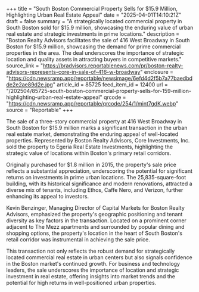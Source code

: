 +++
title = "South Boston Commercial Property Sells for $15.9 Million, Highlighting Urban Real Estate Appeal"
date = "2025-04-01T14:10:21Z"
draft = false
summary = "A strategically located commercial property in South Boston sold for $15.9 million, showcasing the enduring value of urban real estate and strategic investments in prime locations."
description = "Boston Realty Advisors facilitates the sale of 416 West Broadway in South Boston for $15.9 million, showcasing the demand for prime commercial properties in the area. The deal underscores the importance of strategic location and quality assets in attracting buyers in competitive markets."
source_link = "https://bradvisors.reportablenews.com/pr/boston-realty-advisors-represents-core-in-sale-of-416-w-broadway"
enclosure = "https://cdn.newsramp.app/reportable/newsimage/6efd4d2f5b7a77baedbdde2e2ae89d2e.jpg"
article_id = 85725
feed_item_id = 12400
url = "/202504/85725-south-boston-commercial-property-sells-for-159-million-highlighting-urban-real-estate-appeal"
qrcode = "https://cdn.newsramp.app/reportable/qrcode/254/1/mint7gdK.webp"
source = "Reportable"
+++

<p>The sale of a three-story commercial property at 416 West Broadway in South Boston for $15.9 million marks a significant transaction in the urban real estate market, demonstrating the enduring appeal of well-located properties. Represented by Boston Realty Advisors, Core Investments, Inc. sold the property to Egeria Real Estate Investments, highlighting the strategic value of locations within Boston's primary retail corridors.</p><p>Originally purchased for $1.8 million in 2015, the property's sale price reflects a substantial appreciation, underscoring the potential for significant returns on investments in prime urban locations. The 25,835-square-foot building, with its historical significance and modern renovations, attracted a diverse mix of tenants, including Ethos, Caffe Nero, and Verizon, further enhancing its appeal to investors.</p><p>Kevin Benzinger, Managing Director of Capital Markets for Boston Realty Advisors, emphasized the property's geographic positioning and tenant diversity as key factors in the transaction. Located on a prominent corner adjacent to The Mezz apartments and surrounded by popular dining and shopping options, the property's location in the heart of South Boston's retail corridor was instrumental in achieving the sale price.</p><p>This transaction not only reflects the robust demand for strategically located commercial real estate in urban centers but also signals confidence in the Boston market's continued growth. For business and technology leaders, the sale underscores the importance of location and strategic investment in real estate, offering insights into market trends and the potential for high returns in well-positioned urban properties.</p>